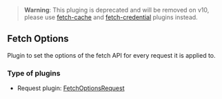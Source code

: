 > **Warning**: This pluging is deprecated and will be removed on v10, please use [fetch-cache](../fetch-cache/) and [fetch-credential](../fetch-credentials/) plugins instead.

## Fetch Options

Plugin to set the options of the fetch API for every request it is applied to.

### Type of plugins

- Request plugin: [FetchOptionsRequest](./fetch-options.request.ts)
